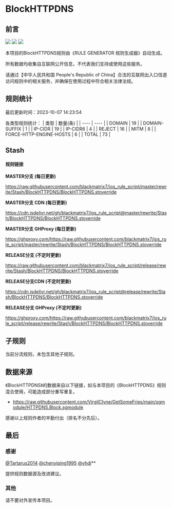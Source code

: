 # BlockHTTPDNS

## 前言

![](https://shields.io/badge/-移除重复规则-ff69b4) ![](https://shields.io/badge/-MITM--HOSTNAME合并-brightgreen) ![](https://shields.io/badge/-正则推导HOSTNAME-033da7) 

本项目的BlockHTTPDNS规则由《RULE GENERATOR 规则生成器》自动生成。

所有数据均收集自互联网公开信息，不代表我们支持或使用这些服务。

请通过【中华人民共和国 People's Republic of China】合法的互联网出入口信道访问规则中的相关服务，并确保在使用过程中符合相关法律法规。

## 规则统计

最后更新时间：2023-10-07 14:23:54

各类型规则统计：
| 类型 | 数量(条)  | 
| ---- | ----  |
| DOMAIN | 19  | 
| DOMAIN-SUFFIX | 1  | 
| IP-CIDR | 19  | 
| IP-CIDR6 | 4  | 
| REJECT | 16  | 
| MITM | 8  | 
| FORCE-HTTP-ENGINE-HOSTS | 6  | 
| TOTAL | 73  | 


## Stash 

#### 规则链接
**MASTER分支 (每日更新)**

https://raw.githubusercontent.com/blackmatrix7/ios_rule_script/master/rewrite/Stash/BlockHTTPDNS/BlockHTTPDNS.stoverride

**MASTER分支 CDN (每日更新)**

https://cdn.jsdelivr.net/gh/blackmatrix7/ios_rule_script@master/rewrite/Stash/BlockHTTPDNS/BlockHTTPDNS.stoverride

**MASTER分支 GHProxy (每日更新)**

https://ghproxy.com/https://raw.githubusercontent.com/blackmatrix7/ios_rule_script/master/rewrite/Stash/BlockHTTPDNS/BlockHTTPDNS.stoverride

**RELEASE分支 (不定时更新)**

https://raw.githubusercontent.com/blackmatrix7/ios_rule_script/release/rewrite/Stash/BlockHTTPDNS/BlockHTTPDNS.stoverride

**RELEASE分支CDN (不定时更新)**

https://cdn.jsdelivr.net/gh/blackmatrix7/ios_rule_script@release/rewrite/Stash/BlockHTTPDNS/BlockHTTPDNS.stoverride

**RELEASE分支 GHProxy (不定时更新)**

https://ghproxy.com/https://raw.githubusercontent.com/blackmatrix7/ios_rule_script/release/rewrite/Stash/BlockHTTPDNS/BlockHTTPDNS.stoverride

## 子规则

当前分流规则，未包含其他子规则。


## 数据来源

《BlockHTTPDNS》的数据来自以下链接，如与本项目的《BlockHTTPDNS》规则混合使用，可能造成部分重写重复。

- https://raw.githubusercontent.com/VirgilClyne/GetSomeFries/main/sgmodule/HTTPDNS.Block.sgmodule


感谢以上规则作者的辛勤付出（排名不分先后）。

## 最后

### 感谢

[@Tartarus2014](https://github.com/Tartarus2014)  [@chenyiping1995](https://github.com/chenyiping1995) [@vhdj](https://github.com/vhdj)**

提供规则数据源及改进建议。

### 其他

请不要对外宣传本项目。